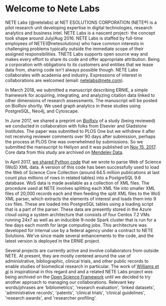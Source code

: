 # Welcome to Nete Labs

NETE Labs (@netelabs) at NET ESOLUTIONS CORPORATION (NETE®) is a pilot research unit developing expertise in digital technologies, research analytics and business intel. NETE Labs is a nascent project- the concept took shape around July/Aug 2016. NETE Labs is staffed by full-time employees of NETE(@netesolutions) who have common interests in challenging problems typically outside the immediate scope of their assigned responsibilities. TNETE Labs supports open source way and makes every effort to share its code and offer appropriate attribution. Being a corporation with obligations to its customers and entities that we lease data from, sharing code isn't always possible though. NETE Labs collaborates with academia and industry. Expressions of interest in collaborations are welcomed (email: netelabs@nete.com).

In March 2018, we submitted a manuscript describing ERNIE, a simple framework for acquiring, integrating, and analyzing citation data linked to other dimensions of research assessments. The manuscript will be posted on BioRxiv shortly. We used graph analytics in these studies using PostgreSQL, Neo4j, and Cytoscape.

In June 2017, we shared a preprint on [BioRxiv](http://biorxiv.org/content/early/2017/06/14/149559) of a study (being reviewed) we conducted in collaboration with folks from Elsevier and Gladstone Institutes. The paper was submitted to PLOS One but we withdrew it after not receiving reviewer comments over 90 days after submission, perhaps the process at PLOS One was overwhelmed by submissions. So we submitted the mansucript to Heliyon and it was published on [Nov 15, 2017](https://authors.elsevier.com/sd/article/S2405844017326725). Core data from this study are archived on [Mendeley Data](http://dx.doi.org/10.17632/ysh53v7gpz.4).

In April 2017, [we shared Python code](https://github.com/NETESOLUTIONS/NETELabs/tree/master/WoS_XML_Parser) that we wrote to parse Web of Science (WoS) XML data. A version of this code has been successfully used to load the Web of Science Core Collection (around 64.5 million publications at last count plus millions of rows in related tables) into a PostgreSQL 9.6 database. WoS data is made available as a collection of XML files. The procedure used at NETE involves splitting each XML file into smaller XML files of 20,000 records each and then feeding the split XML files to the WoS XML parser, which extracts the elements of interest and loads them into 9 csv files. These are loaded into PostgreSQL tables using a loading script that is a part of the parser. These data are presently stored in the Azure cloud using a system architecture that consists of four Centos 7.2 VMs running 24x7 as well as an inducible 9-node Spark cluster that is run for a few days each month for large computing jobs. This architecture was developed for internal use by a federal agency under a contract to NETE Solutions. We've since made several enhancements to the code, and the latest version is deployed in the ERNIE project.

Several projects are currently active and involve collaborators from outside NETE. At present, they are mostly centered around the use of administrative, bibliographic, clinical trials, and other public records to enable studies of biomedical research in particular. The work of [Williams et al](http://dx.doi.org/10.1016/j.cell.2015.09.007) is inspirational in this regard and  and a related NETE Labs project  *was* being archived on the [Open Science Framework](https://osf.io/) until we decided to try another approach to managing our collaborations. Relevant key words/phrases are 'bibliometrics', 'research evaluation', 'linked datasets', 'administrative records', 'patents', 'clinical trials', 'clinical guidelines', 'research awards', and 'researcher profiling'.






